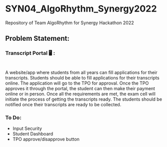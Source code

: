# SYN04_AlgoRhythm_Synergy2022
Repository of Team AlgoRhythm for Synergy Hackathon 2022
<br>
## Problem Statement: 

### Transcript Portal  🖥️ : <br><br>
A website/app where students from all years can fill applications for
their transcripts. Students should be able to fill applications for their transcripts online.
The application will go to the TPO for approval. Once the TPO approves it through the
portal, the student can then make their payment online or in person. Once all the
requirements are met, the exam cell will initiate the process of getting the transcripts
ready. The students should be notified once their transcripts are ready to be collected.

### To Do:
- Input Security
- Student Dashboard
- TPO approve/disapprove button